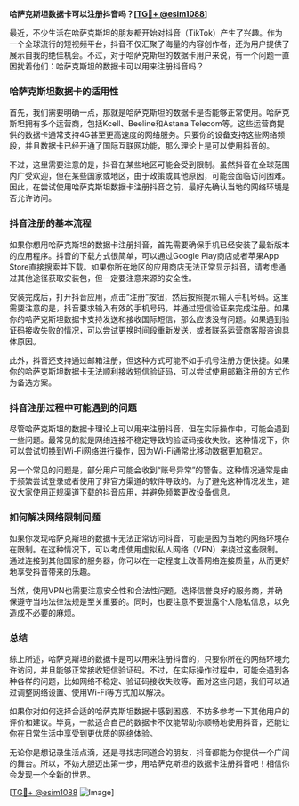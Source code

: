 **哈萨克斯坦数据卡可以注册抖音吗？[[TG💪+ @esim1088](https://t.me/s/esim1088)]**

最近，不少生活在哈萨克斯坦的朋友都开始对抖音（TikTok）产生了兴趣。作为一个全球流行的短视频平台，抖音不仅汇聚了海量的内容创作者，还为用户提供了展示自我的绝佳机会。不过，对于哈萨克斯坦的数据卡用户来说，有一个问题一直困扰着他们：哈萨克斯坦的数据卡可以用来注册抖音吗？

### 哈萨克斯坦数据卡的适用性

首先，我们需要明确一点，那就是哈萨克斯坦的数据卡是否能够正常使用。哈萨克斯坦拥有多个运营商，包括Kcell、Beeline和Astana Telecom等。这些运营商提供的数据卡通常支持4G甚至更高速度的网络服务。只要你的设备支持这些网络频段，并且数据卡已经开通了国际互联网功能，那么理论上是可以使用抖音的。

不过，这里需要注意的是，抖音在某些地区可能会受到限制。虽然抖音在全球范围内广受欢迎，但在某些国家或地区，由于政策或其他原因，可能会面临访问困难。因此，在尝试使用哈萨克斯坦数据卡注册抖音之前，最好先确认当地的网络环境是否允许访问。

### 抖音注册的基本流程

如果你想用哈萨克斯坦的数据卡注册抖音，首先需要确保手机已经安装了最新版本的应用程序。抖音的下载方式很简单，可以通过Google Play商店或者苹果App Store直接搜索并下载。如果你所在地区的应用商店无法正常显示抖音，请考虑通过其他途径获取安装包，但一定要注意来源的安全性。

安装完成后，打开抖音应用，点击“注册”按钮，然后按照提示输入手机号码。这里需要注意的是，抖音要求输入有效的手机号码，并通过短信验证来完成注册。如果你的哈萨克斯坦数据卡支持发送和接收国际短信，那么应该没有问题。如果遇到验证码接收失败的情况，可以尝试更换时间段重新发送，或者联系运营商客服咨询具体原因。

此外，抖音还支持通过邮箱注册，但这种方式可能不如手机号注册方便快捷。如果你的哈萨克斯坦数据卡无法顺利接收短信验证码，可以尝试使用邮箱注册的方式作为备选方案。

### 抖音注册过程中可能遇到的问题

尽管哈萨克斯坦的数据卡理论上可以用来注册抖音，但在实际操作中，可能会遇到一些问题。最常见的就是网络连接不稳定导致的验证码接收失败。这种情况下，你可以尝试切换到Wi-Fi网络进行操作，因为Wi-Fi通常比移动数据更加稳定。

另一个常见的问题是，部分用户可能会收到“账号异常”的警告。这种情况通常是由于频繁尝试登录或者使用了非官方渠道的软件导致的。为了避免这种情况发生，建议大家使用正规渠道下载的抖音应用，并避免频繁更改设备信息。

### 如何解决网络限制问题

如果你发现哈萨克斯坦的数据卡无法正常访问抖音，可能是因为当地的网络环境存在限制。在这种情况下，可以考虑使用虚拟私人网络（VPN）来绕过这些限制。通过连接到其他国家的服务器，你可以在一定程度上改善网络连接质量，从而更好地享受抖音带来的乐趣。

当然，使用VPN也需要注意安全性和合法性问题。选择信誉良好的服务商，并确保遵守当地法律法规是至关重要的。同时，也要注意不要泄露个人隐私信息，以免造成不必要的麻烦。

### 总结

综上所述，哈萨克斯坦的数据卡是可以用来注册抖音的，只要你所在的网络环境允许访问，并且能够正常接收短信验证码。不过，在实际操作过程中，可能会遇到各种各样的问题，比如网络不稳定、验证码接收失败等。面对这些问题，我们可以通过调整网络设置、使用Wi-Fi等方式加以解决。

如果你对如何选择合适的哈萨克斯坦数据卡感到困惑，不妨多参考一下其他用户的评价和建议。毕竟，一款适合自己的数据卡不仅能帮助你顺畅地使用抖音，还能让你在日常生活中享受到更优质的网络体验。

无论你是想记录生活点滴，还是寻找志同道合的朋友，抖音都能为你提供一个广阔的舞台。所以，不妨大胆迈出第一步，用哈萨克斯坦的数据卡注册抖音吧！相信你会发现一个全新的世界。

[[TG💪+ @esim1088](https://t.me/s/esim1088) ![Image](https://i.postimg.cc/4NQfJmqS/Snipaste-2025-05-13-00-14-12.png)]